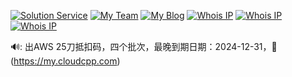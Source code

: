 [![Solution Service](https://img.shields.io/badge/Solution-cloudcpp.com-blue)](https://www.cloudcpp.com)
[![My Team](https://img.shields.io/badge/Team-b—i.net-red)](https://b-i.net)
[![My Blog](https://img.shields.io/badge/Blog-cpp.la-blueviolet)](https://cpp.la)
[![Whois IP](https://img.shields.io/badge/WhoisIP-3.0.3.0-9cf)](https://3.0.3.0)
[![Whois IP](https://img.shields.io/badge/WhoisIP-3.0.2.1-9cf)](https://3.0.2.1)
[![Whois IP](https://img.shields.io/badge/WhoisIP-3.0.2.9-9cf)](https://3.0.2.9)

🔊: 出AWS 25刀抵扣码，四个批次，最晚到期日期：2024-12-31，🛒(https://my.cloudcpp.com)
